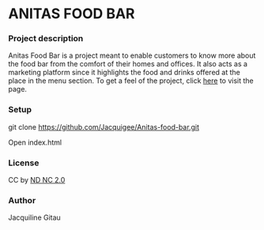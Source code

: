 # ANITAS FOOD BAR

### Project description
Anitas Food Bar is a project meant to enable customers to know more about the food bar from the comfort of their homes and offices. It also acts as a marketing platform since it highlights the food and drinks offered at the place in the menu section. To get a feel of the project, click [here](https://github.com/Jacquigee/Anitas-food-bar.git) to visit the page.

### Setup
git clone https://github.com/Jacquigee/Anitas-food-bar.git

Open index.html

### License
CC by [ND NC 2.0](https://creativecommons.org/licenses/by-nc-nd/2.0/legalcode)

### Author
 Jacquiline Gitau
